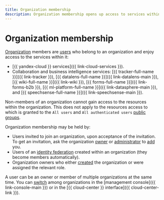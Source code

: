 ```yaml
---
title: Organization membership
description: Organization membership opens up access to services within the organization.
---
```


# Organization membership

[Organization](../quickstart.md) members are [users](../../overview/roles-and-resources.md#users) who belong to an organization and enjoy access to the services within it:

* [{{ yandex-cloud }} services]({{ link-cloud-services }}).
* Collaboration and business intelligence services: [{{ tracker-full-name }}]({{ link-tracker }}), [{{ datalens-full-name }}]({{ link-datalens-main }}), [{{ wiki-full-name }}]({{ link-wiki }}), [{{ forms-full-name }}]({{ link-forms-b2b }}), [{{ ml-platform-full-name }}]({{ link-datasphere-main }}), and [{{ speechsense-full-name }}]({{ link-speechsense-main }}).

Non-members of an organization cannot gain access to the resources within the organization. This does not apply to the resources access to which is granted to the `All users` and `All authenticated users` [public groups](../../iam/concepts/access-control/public-group.md).

Organization membership may be held by:

* Users invited to join an organization, upon acceptance of the invitation. To get an invitation, ask the organization [owner](../security/index.md#organization-manager-organizations-owner) or [administrator](../security/index.md#organization-manager-admin) to [add](../operations/add-account.md) you.
* Users of an [identity federation](./add-federation.md) created within an organization (they become members automatically).
* Organization owners who either [created](../operations/manage-organizations.md#create-additional-org) the organization or were assigned the relevant role.

A user can be an owner or member of multiple organizations at the same time. You can [switch](../operations/manage-organizations.md#switch-to-another-org) among organizations in the [management console]({{ link-console-main }}) or in the [{{ cloud-center }} interface]({{ cloud-center-link }}).